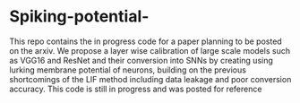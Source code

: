 # Spiking-potential-

This repo contains the in progress code for a paper planning to be posted on the arxiv.
We propose a layer wise calibration of large scale models such as VGG16 and ResNet and their conversion into SNNs by creating using lurking membrane potential of neurons, building on the previous shortcomings of the LIF method including data leakage and poor conversion accuracy. This code is still in progress and was posted for reference
